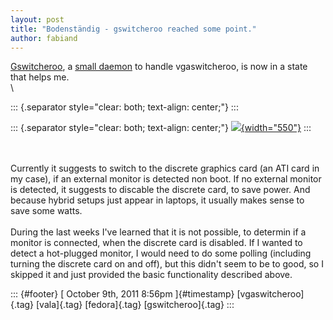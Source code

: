 ```yaml
---
layout: post
title: "Bodenständig - gswitcheroo reached some point."
author: fabiand
---
```




[Gswitcheroo](http://dummdida.blogspot.com/search/label/gswitcheroo), a
[small daemon](https://gitorious.org/valastuff/gswitcheroo) to handle
vgaswitcheroo, is now in a state that helps me.\
\

::: {.separator style="clear: both; text-align: center;"}
:::

::: {.separator style="clear: both; text-align: center;"}
[![](http://2.bp.blogspot.com/-3PMpmEImtfs/TpHttVE7SKI/AAAAAAAAAGk/kJlgo6ni2OA/s1600/takeaswitch1.png){width="550"}](http://2.bp.blogspot.com/-3PMpmEImtfs/TpHttVE7SKI/AAAAAAAAAGk/kJlgo6ni2OA/s1600/takeaswitch1.png)
:::

\
\
Currently it suggests to switch to the discrete graphics card (an ATI
card in my case), if an external monitor is detected non boot. If no
external monitor is detected, it suggests to discable the discrete card,
to save power. And because hybrid setups just appear in laptops, it
usually makes sense to save some watts.\
\
During the last weeks I've learned that it is not possible, to determin
if a monitor is connected, when the discrete card is disabled. If I
wanted to detect a hot-plugged monitor, I would need to do some polling
(including turning the discrete card on and off), but this didn't seem
to be to good, so I skipped it and just provided the basic functionality
described above.

::: {#footer}
[ October 9th, 2011 8:56pm ]{#timestamp} [vgaswitcheroo]{.tag}
[vala]{.tag} [fedora]{.tag} [gswitcheroo]{.tag}
:::
